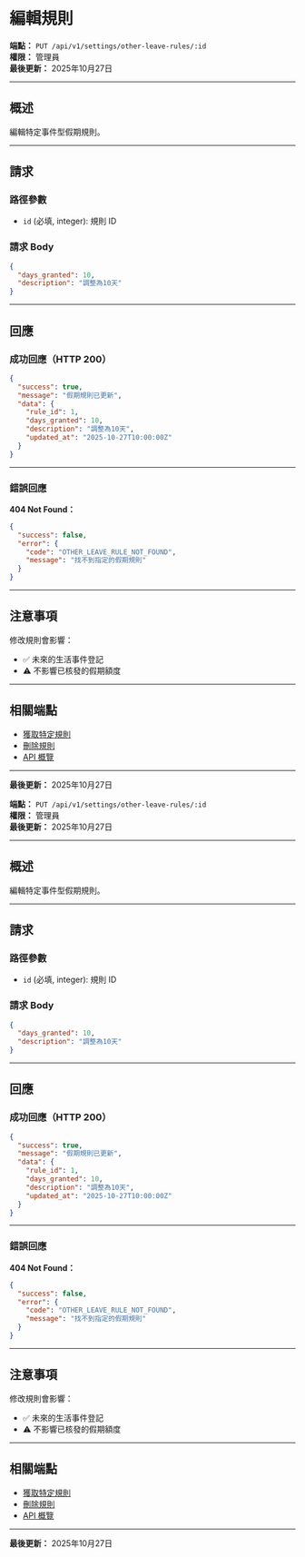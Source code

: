 # 編輯規則

**端點：** `PUT /api/v1/settings/other-leave-rules/:id`  
**權限：** 管理員  
**最後更新：** 2025年10月27日

---

## 概述

編輯特定事件型假期規則。

---

## 請求

### 路徑參數

- `id` (必填, integer): 規則 ID

### 請求 Body

```json
{
  "days_granted": 10,
  "description": "調整為10天"
}
```

---

## 回應

### 成功回應（HTTP 200）

```json
{
  "success": true,
  "message": "假期規則已更新",
  "data": {
    "rule_id": 1,
    "days_granted": 10,
    "description": "調整為10天",
    "updated_at": "2025-10-27T10:00:00Z"
  }
}
```

---

### 錯誤回應

**404 Not Found：**
```json
{
  "success": false,
  "error": {
    "code": "OTHER_LEAVE_RULE_NOT_FOUND",
    "message": "找不到指定的假期規則"
  }
}
```

---

## 注意事項

修改規則會影響：
- ✅ 未來的生活事件登記
- ⚠️ 不影響已核發的假期額度

---

## 相關端點

- [獲取特定規則](./獲取特定規則.md)
- [刪除規則](./刪除規則.md)
- [API 概覽](./_概覽.md)

---

**最後更新：** 2025年10月27日



**端點：** `PUT /api/v1/settings/other-leave-rules/:id`  
**權限：** 管理員  
**最後更新：** 2025年10月27日

---

## 概述

編輯特定事件型假期規則。

---

## 請求

### 路徑參數

- `id` (必填, integer): 規則 ID

### 請求 Body

```json
{
  "days_granted": 10,
  "description": "調整為10天"
}
```

---

## 回應

### 成功回應（HTTP 200）

```json
{
  "success": true,
  "message": "假期規則已更新",
  "data": {
    "rule_id": 1,
    "days_granted": 10,
    "description": "調整為10天",
    "updated_at": "2025-10-27T10:00:00Z"
  }
}
```

---

### 錯誤回應

**404 Not Found：**
```json
{
  "success": false,
  "error": {
    "code": "OTHER_LEAVE_RULE_NOT_FOUND",
    "message": "找不到指定的假期規則"
  }
}
```

---

## 注意事項

修改規則會影響：
- ✅ 未來的生活事件登記
- ⚠️ 不影響已核發的假期額度

---

## 相關端點

- [獲取特定規則](./獲取特定規則.md)
- [刪除規則](./刪除規則.md)
- [API 概覽](./_概覽.md)

---

**最後更新：** 2025年10月27日



